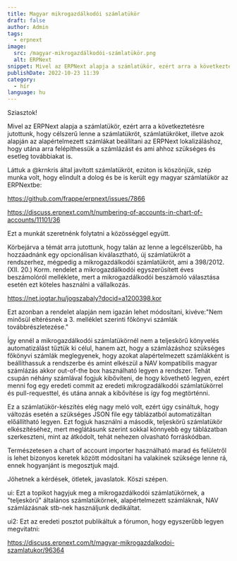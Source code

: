```yaml
---
title: Magyar mikrogazdálkodói számlatükör
draft: false
author: Admin
tags:
  - erpnext
image:
  src: /magyar-mikrogazdálkodói-számlatükör.png
  alt: ERPNext
snippet: Mivel az ERPNext alapja a számlatükör, ezért arra a következtetésre jutottunk, hogy célszerű lenne a számlatükröt, számlatükröket, illetve azok alapján az alapértelmezett számlákat beállítani
publishDate: 2022-10-23 11:39
category:
  - hír
language: hu
---
```


Sziasztok!

Mivel az ERPNext alapja a számlatükör, ezért arra a következtetésre jutottunk, hogy célszerű lenne a számlatükröt, számlatükröket, illetve azok alapján az alapértelmezett számlákat beállítani az ERPNext lokalizáláshoz, hogy utána arra felépíthessük a számlázást és ami ahhoz szükséges és esetleg továbbiakat is.

Láttuk a @krnkris által javított számlatükröt, ezúton is köszönjük, szép munka volt, hogy elindult a dolog és be is került egy magyar számlatükör az ERPNextbe:

<a href="https://github.com/frappe/erpnext/issues/7866" rel="noopener noreferrer">https://github.com/frappe/erpnext/issues/7866</a>

<a href="https://discuss.erpnext.com/t/numbering-of-accounts-in-chart-of-accounts/11101/36" rel="noopener noreferrer">https://discuss.erpnext.com/t/numbering-of-accounts-in-chart-of-accounts/11101/36</a>

Ezt a munkát szeretnénk folytatni a közösséggel együtt.

Körbejárva a témát arra jutottunk, hogy talán az lenne a legcélszerűbb, ha hozzáadnánk egy opcionálisan kiválasztható, új számlatükröt a rendszerhez, mégpedig a mikrogazdálkodói számlatükröt, ami a 398/2012. (XII. 20.) Korm. rendelet a mikrogazdálkodói egyszerűsített éves beszámolóról melléklete, mert a mikrogazdálkodói beszámoló választása esetén ezt köteles használni a vállalkozás.

<a href="https://net.jogtar.hu/jogszabaly?docid=a1200398.kor" rel="noopener noreferrer">https://net.jogtar.hu/jogszabaly?docid=a1200398.kor</a>

Ezt azonban a rendelet alapján nem igazán lehet módosítani, kivéve:"Nem minősül eltérésnek a 3. melléklet szerinti főkönyvi számlák továbbrészletezése."

Így ennél a mikrogazdálkodói számlatükörnél nem a teljeskörű könyvelés automatizálást tűztük ki célul, hanem azt, hogy a számlázáshoz szükséges főkönyvi számlák meglegyenek, hogy azokat alapértelmezett számlákként is beállíthassuk a rendszerbe és amint elkészül a NAV kompatibilis magyar számlázás akkor out-of-the box használható legyen a rendszer. Tehát csupán néhány számlával fogjuk kibővíteni, de hogy követhető legyen, ezért menni fog egy eredeti commit az eredeti mikrogzadálkodói számlatükörrel és pull-requesttel, és utána annak a kibővítése is így fog megtörténni.

Ez a számlatükör-készítés elég nagy meló volt, ezért úgy csináltuk, hogy változás esetén a szükséges JSON file egy táblázatból automatizáltan előállítható legyen. Ezt fogjuk használni a második, teljeskörű számlatükör elkészítéséhez, mert meglátásunk szerint sokkal könnyebb egy táblázatban szerkeszteni, mint az átkódolt, tehát nehezen olvasható forráskódban.

Természetesen a chart of account importer használható marad és felületről is lehet bizonyos keretek között módosítani ha valakinek szüksége lenne rá, ennek hogyanjánt is megosztjuk majd.

Jöhetnek a kérdések, ötletek, javaslatok. Köszi szépen.

ui: Ezt a topikot hagyjuk meg a mikrogazdálkodói számlatükörnek, a "teljeskörű" általános számlatükörnek, alapértelmezett számláknak, NAV számlázásnak stb-nek használjunk dedikáltat.

ui2: Ezt az eredeti posztot publikáltuk a fórumon, hogy egyszerűbb legyen megvitatni:

<a href="https://discuss.erpnext.com/t/magyar-mikrogazdalkodoi-szamlatukor/96364" rel="noopener noreferrer">https://discuss.erpnext.com/t/magyar-mikrogazdalkodoi-szamlatukor/96364</a>
